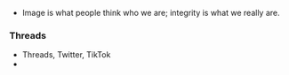
* Image is what people think who we are; integrity is what we really are.

### Threads
* Threads, Twitter, TikTok
* 